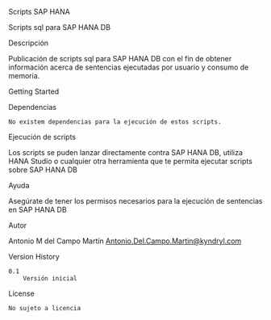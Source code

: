 Scripts SAP HANA

Scripts sql para SAP HANA DB 

Descripción

Publicación de scripts sql para SAP HANA DB con el fin de obtener información acerca de sentencias ejecutadas por usuario y consumo de memoria.

Getting Started

Dependencias

    No existem dependencias para la ejecución de estos scripts.

Ejecución de scripts

   Los scripts se puden lanzar directamente contra SAP HANA DB, utiliza HANA Studio o cualquier otra herramienta que te permita ejecutar scripts sobre SAP HANA DB

Ayuda

   Asegúrate de tener los permisos necesarios para la ejecución de sentencias en SAP HANA DB

Autor

   Antonio M del Campo Martín
   Antonio.Del.Campo.Martin@kyndryl.com
   
Version History

    0.1
        Versión inicial

License

    No sujeto a licencia
